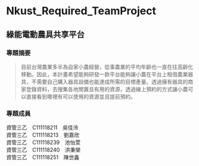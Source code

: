 # Nkust_Required_TeamProject
## 綠能電動農具共享平台

### 專題摘要
> 目前台灣農業多半為自家小農經營，從事農業的平均年齡也一直在往高齡化移動。因此，本計畫希望能夠研發一款平台能夠讓小農在平台上租借農業器具，不需要自己購入器具設備也能達成所需的目標產量。透過擁有器具的商家登錄資料，去搜集各地閒置且有用的資源，透過線上預約的方式讓小農可以直接看到哪裡有可以使用的資源並且提前預約。 

### 專題成員
資管三乙　C111118211　吳佳泠  
資管三乙　C111118213　劉嘉欣  
資管三乙　C111118239　池怡萱  
資管三乙　C111118240　洪秉榮  
資管三乙　C111118251　陳世鑫
